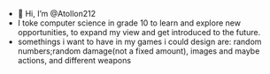 - 👋 Hi, I’m @Atollon212
- I toke computer science in grade 10 to learn and explore new opportunities, to expand my view and get introduced to the future.
- somethings i want to have in my games i could design are: random numbers;random damage(not a fixed amount), images and maybe actions, and different weapons
<!---
Atollon212/Atollon212 is a ✨ special ✨ repository because its `README.md` (this file) appears on your GitHub profile.
You can click the Preview link to take a look at your changes.
--->
